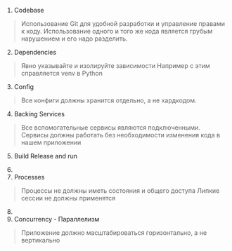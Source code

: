 
1. Codebase
>Использование Git для удобной разработки и управление правами к коду.
> Использование одного и того же кода является грубым нарушением и его надо разделить.

2. Dependencies
> Явно указывайте и изолируйте зависимости 
 Например с этим справляется venv в Python
  
3. Config
>Все конфиги должны хранится отдельно, а не хардкодом.

4. Backing Services
>Все вспомогательные сервисы являются подключенными.
Сервисы должны работать без необходимости изменения кода в нашем приложении

5. Build Release and run
>

6. 
7. Processes
>Процессы не должны иметь состояния и общего доступа
>Липкие сессии не должны применятся

8. 
9. Concurrency - Параллелизм
> Приложение должно масштабироваться горизонтально, а не вертикально